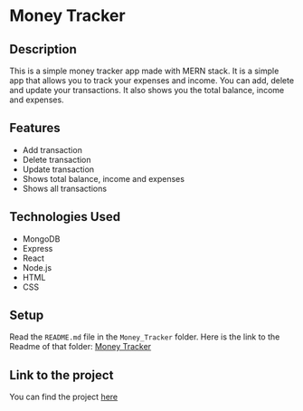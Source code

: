 # Money Tracker

## Description

This is a simple money tracker app made with MERN stack. It is a simple app that allows you to track your expenses and income. You can add, delete and update your transactions. It also shows you the total balance, income and expenses.

## Features

- Add transaction
- Delete transaction
- Update transaction
- Shows total balance, income and expenses
- Shows all transactions

## Technologies Used

- MongoDB
- Express
- React
- Node.js
- HTML
- CSS

## Setup

Read the `README.md` file in the `Money_Tracker` folder.
Here is the link to the Readme of that folder: [Money Tracker](https://github.com/Yuvraj960/Bharat-Intern/blob/main/Money_Tracker/README.md)

## Link to the project

You can find the project [here](https://github.com/Yuvraj960/Bharat-Intern/tree/main/Money_Tracker)